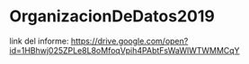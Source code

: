 # OrganizacionDeDatos2019

link del informe:
                https://drive.google.com/open?id=1HBhwj025ZPLe8L8oMfoqVpih4PAbtFsWaWlWTWMMCqY
